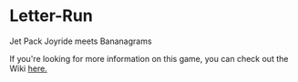 Letter-Run
==========

Jet Pack Joyride meets Bananagrams

If you're looking for more information on this game, you can check out the Wiki [here.](https://github.com/gajeam/Letter-Run/wiki/_pages)
